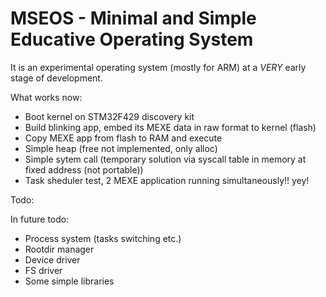 # MSEOS - Minimal and Simple Educative Operating System

It is an experimental operating system (mostly for ARM) at a *VERY* early stage of development.

What works now:
- Boot kernel on STM32F429 discovery kit
- Build blinking app, embed its MEXE data in raw format to kernel (flash)
- Copy MEXE app from flash to RAM and execute
- Simple heap (free not implemented, only alloc)
- Simple sytem call (temporary solution via syscall table in memory at fixed address (not portable))
- Task sheduler test, 2 MEXE application running simultaneously!! yey!

Todo:


In future todo:
- Process system (tasks switching etc.)
- Rootdir manager
- Device driver
- FS driver
- Some simple libraries
